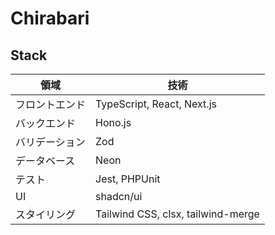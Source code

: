 # Chirabari

## Stack
| 領域         | 技術                     |
|--------------|--------------------------|
| フロントエンド | TypeScript, React, Next.js |
| バックエンド   | Hono.js |
| バリデーション | Zod                      |
| データベース   | Neon           |
| テスト       | Jest, PHPUnit            |
| UI           | shadcn/ui                |
| スタイリング | Tailwind CSS, clsx, tailwind-merge       |

